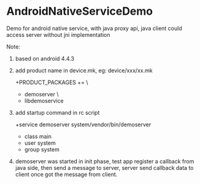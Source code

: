 # AndroidNativeServiceDemo
Demo for android native service, with java proxy api, java client could access server without jni implementation

Note:
1. based on android 4.4.3
2. add product name in device.mk, eg: device/xxx/xx.mk

    +PRODUCT_PACKAGES += \
    +   demoserver \
    +   libdemoservice

3. add startup command in rc script

    +service demoserver  system/vendor/bin/demoserver
    +   class main
    +   user system
    +   group system

4. demoserver was started in init phase, 
   test app register a callback from java side, then send a message to server, 
   server send callback data to client once got the message from client.
